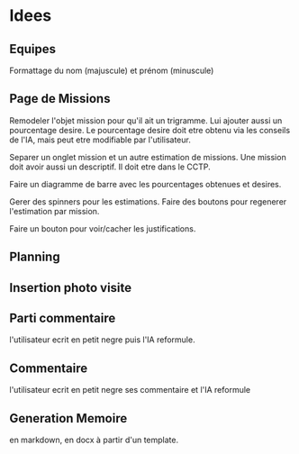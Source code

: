 # Idees

## Equipes

Formattage du nom (majuscule) et prénom (minuscule)

## Page de Missions

Remodeler l'objet mission pour qu'il ait un trigramme.
Lui ajouter aussi un pourcentage desire.
Le pourcentage desire doit etre obtenu via les conseils de l'IA, mais peut etre modifiable par l'utilisateur.

Separer un onglet mission et un autre estimation de missions.
Une mission doit avoir aussi un descriptif. Il doit etre dans le CCTP.

Faire un diagramme de barre avec les pourcentages obtenues et desires.

Gerer des spinners pour les estimations. Faire des boutons pour regenerer l'estimation par mission.

Faire un bouton pour voir/cacher les justifications.

## Planning

## Insertion photo visite

## Parti commentaire

l'utilisateur ecrit en petit negre puis l'IA reformule.

## Commentaire

l'utilisateur ecrit en petit negre ses commentaire et l'IA reformule

## Generation Memoire

en markdown, en docx à partir d'un template.

